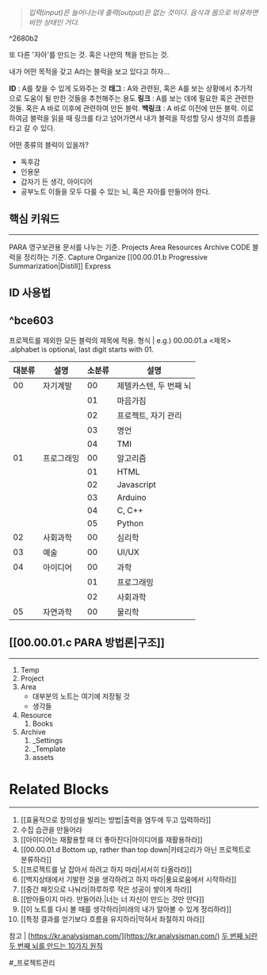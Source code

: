 > *입력(input)은 늘어나는데 출력(output)은 없는 것이다. 음식과 몸으로 비유하면 비만 상태인 거다.*

^2680b2

또 다른 '자아'를 만드는 것. 혹은 나만의 책을 만드는 것.

내가 어떤 목적을 갖고 A라는 블럭을 보고 있다고 하자...

**ID** : A를 찾을 수 있게 도와주는 것
**태그** : A와 관련된, 혹은 A를 보는 상황에서 추가적으로 도움이 될 만한 것들을 추천해주는 용도
**링크** : A를 보는 데에 필요한 혹은 관련한 것들. 혹은 A 바로 이후에 관련하여 만든 블럭.
**백링크** : A 바로 이전에 만든 블럭. 이로 하여금 블럭을 읽을 때 링크를 타고 넘어가면서 내가 블럭을 작성할 당시 생각의 흐름을 타고 갈 수 있다.

어떤 종류의 블럭이 있을까?
- 독후감
- 인용문
- 갑자기 든 생각, 아이디어
- 공부노트
이들을 모두 다룰 수 있는 뇌, 혹은 자아를 만들어야 한다.

## 핵심 키워드
---
PARA 
	영구보관용 문서를 나누는 기준.
	Projects
	Area
	Resources
	Archive
CODE
	블럭을 정리하는 기준.
	Capture
	Organize
	[[00.00.01.b Progressive Summarization|Distill]]
	Express

## ID 사용법
^bce603
---
프로젝트를 제외한 모든 블럭의 제목에 적용.
형식 | e.g.) 00.00.01.a <제목>
.alphabet is optional, last digit starts with 01.

| 대분류 | 설명       | 소분류 | 설명                   |
| ------ | ---------- | ------ | ---------------------- |
| 00     | 자기계발   | 00     | 제텔카스텐, 두 번째 뇌 |
|        |            | 01     | 마음가짐               |
|        |            | 02     | 프로젝트, 자기 관리    |
|        |            | 03     | 명언                   |
|        |            | 04     | TMI                    |
| 01     | 프로그래밍 | 00     | 알고리즘               |
|        |            | 01     | HTML                   |
|        |            | 02     | Javascript             |
|        |            | 03     | Arduino                |
|        |            | 04     | C, C++                 |
|        |            | 05     | Python                       |
| 02     | 사회과학   | 00     | 심리학                 |
| 03     | 예술       | 00     | UI/UX                  |
| 04     | 아이디어   | 00     | 과학                   |
|        |            | 01     | 프로그래밍             |
|        |            | 02     | 사회과학               |
| 05     | 자연과학   | 00     | 물리학                 |


## [[00.00.01.c PARA 방법론|구조]]
---
1. Temp
2. Project
3. Area
	- 대부분의 노트는 여기에 저장될 것
	- 생각들
4. Resource
	1. Books
5. Archive
	1. _Settings
	2. _Template
	3. assets


# Related Blocks
---
1. [[효율적으로 창의성을 빌리는 방법|출력을 염두에 두고 입력하라]]
2. 수집 습관을 만들어라
3. [[아이디어는 재활용할 때 더 좋아진다|아이디어를 재활용하라]]
4. [[00.00.01.d Bottom up, rather than top down|카테고리가 아닌 프로젝트로 분류하라]]
5. [[프로젝트를 날 잡아서 하려고 하지 마라|서서히 타올라라]]
6. [[백지상태에서 기발한 것을 생각하려고 하지 마라|풍요로움에서 시작하라]]
7. [[중간 패킷으로 나눠라|하루하루 작은 성공이 쌓이게 하라]]
8. [[받아들이지 마라. 만들어라.|너는 너 자신이 만드는 것만 안다]]
9. [[이 노트를 다시 볼 때를 생각하라|미래의 내가 알아볼 수 있게 정리하라]]
10. [[특정 결과를 얻기보다 흐름을 유지하라|막혀서 좌절하지 마라]]

참고 |
[https://kr.analysisman.com/](https://kr.analysisman.com/)
[두 번째 뇌란](https://brunch.co.kr/@analysisman/2)
[두 번째 뇌를 만드는 10가지 원칙](https://kr.analysisman.com/2022/06/secondbrain-10principles.html)


#_프로젝트관리 